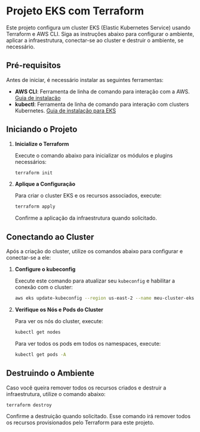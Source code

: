 # Projeto EKS com Terraform

Este projeto configura um cluster EKS (Elastic Kubernetes Service) usando Terraform e AWS CLI. Siga as instruções abaixo para configurar o ambiente, aplicar a infraestrutura, conectar-se ao cluster e destruir o ambiente, se necessário.

## Pré-requisitos

Antes de iniciar, é necessário instalar as seguintes ferramentas:

- **AWS CLI**: Ferramenta de linha de comando para interação com a AWS. [Guia de instalação](https://docs.aws.amazon.com/pt_br/cli/latest/userguide/getting-started-install.html)
- **kubectl**: Ferramenta de linha de comando para interação com clusters Kubernetes. [Guia de instalação para EKS](https://docs.aws.amazon.com/pt_br/eks/latest/userguide/install-kubectl.html)

## Iniciando o Projeto

1. **Inicialize o Terraform**

   Execute o comando abaixo para inicializar os módulos e plugins necessários:
   ```bash
   terraform init
   ```

2. **Aplique a Configuração**

   Para criar o cluster EKS e os recursos associados, execute:
   ```bash
   terraform apply
   ```
   Confirme a aplicação da infraestrutura quando solicitado.

## Conectando ao Cluster

Após a criação do cluster, utilize os comandos abaixo para configurar e conectar-se a ele:

1. **Configure o kubeconfig**

   Execute este comando para atualizar seu `kubeconfig` e habilitar a conexão com o cluster:
   ```bash
   aws eks update-kubeconfig --region us-east-2 --name meu-cluster-eks
   ```

2. **Verifique os Nós e Pods do Cluster**

   Para ver os nós do cluster, execute:
   ```bash
   kubectl get nodes
   ```

   Para ver todos os pods em todos os namespaces, execute:
   ```bash
   kubectl get pods -A
   ```

## Destruindo o Ambiente

Caso você queira remover todos os recursos criados e destruir a infraestrutura, utilize o comando abaixo:

```bash
terraform destroy
```

Confirme a destruição quando solicitado. Esse comando irá remover todos os recursos provisionados pelo Terraform para este projeto.
